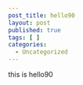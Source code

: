```yaml
---
post_title: hello90
layout: post
published: true
tags: [ ]
categories:
  - Uncategorized
---
```

this is hello90
